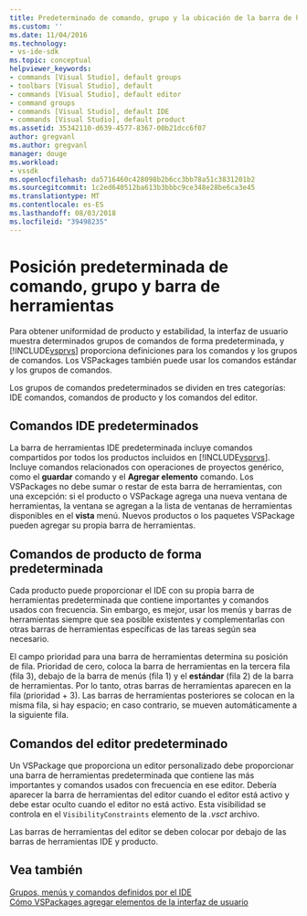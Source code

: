 ```yaml
---
title: Predeterminado de comando, grupo y la ubicación de la barra de herramientas | Microsoft Docs
ms.custom: ''
ms.date: 11/04/2016
ms.technology:
- vs-ide-sdk
ms.topic: conceptual
helpviewer_keywords:
- commands [Visual Studio], default groups
- toolbars [Visual Studio], default
- commands [Visual Studio], default editor
- command groups
- commands [Visual Studio], default IDE
- commands [Visual Studio], default product
ms.assetid: 35342110-d639-4577-8367-00b21dcc6f07
author: gregvanl
ms.author: gregvanl
manager: douge
ms.workload:
- vssdk
ms.openlocfilehash: da5716460c428098b2b6cc3bb78a51c3831201b2
ms.sourcegitcommit: 1c2ed640512ba613b3bbbc9ce348e28be6ca3e45
ms.translationtype: MT
ms.contentlocale: es-ES
ms.lasthandoff: 08/03/2018
ms.locfileid: "39498235"
---
```

# <a name="default-command-group-and-toolbar-placement"></a>Posición predeterminada de comando, grupo y barra de herramientas
Para obtener uniformidad de producto y estabilidad, la interfaz de usuario muestra determinados grupos de comandos de forma predeterminada, y [!INCLUDE[vsprvs](../../code-quality/includes/vsprvs_md.md)] proporciona definiciones para los comandos y los grupos de comandos. Los VSPackages también puede usar los comandos estándar y los grupos de comandos.  
  
 Los grupos de comandos predeterminados se dividen en tres categorías: IDE comandos, comandos de producto y los comandos del editor.  
  
## <a name="default-ide-commands"></a>Comandos IDE predeterminados  
 La barra de herramientas IDE predeterminada incluye comandos compartidos por todos los productos incluidos en [!INCLUDE[vsprvs](../../code-quality/includes/vsprvs_md.md)]. Incluye comandos relacionados con operaciones de proyectos genérico, como el **guardar** comando y el **Agregar elemento** comando. Los VSPackages no debe sumar o restar de esta barra de herramientas, con una excepción: si el producto o VSPackage agrega una nueva ventana de herramientas, la ventana se agregan a la lista de ventanas de herramientas disponibles en el **vista** menú. Nuevos productos o los paquetes VSPackage pueden agregar su propia barra de herramientas.  
  
## <a name="default-product-commands"></a>Comandos de producto de forma predeterminada  
 Cada producto puede proporcionar el IDE con su propia barra de herramientas predeterminada que contiene importantes y comandos usados con frecuencia. Sin embargo, es mejor, usar los menús y barras de herramientas siempre que sea posible existentes y complementarlas con otras barras de herramientas específicas de las tareas según sea necesario.  
  
 El campo prioridad para una barra de herramientas determina su posición de fila. Prioridad de cero, coloca la barra de herramientas en la tercera fila (fila 3), debajo de la barra de menús (fila 1) y el **estándar** (fila 2) de la barra de herramientas. Por lo tanto, otras barras de herramientas aparecen en la fila (prioridad + 3). Las barras de herramientas posteriores se colocan en la misma fila, si hay espacio; en caso contrario, se mueven automáticamente a la siguiente fila.  
  
## <a name="default-editor-commands"></a>Comandos del editor predeterminado  
 Un VSPackage que proporciona un editor personalizado debe proporcionar una barra de herramientas predeterminada que contiene las más importantes y comandos usados con frecuencia en ese editor. Debería aparecer la barra de herramientas del editor cuando el editor está activo y debe estar oculto cuando el editor no está activo. Esta visibilidad se controla en el `VisibilityConstraints` elemento de la *.vsct* archivo.  
  
 Las barras de herramientas del editor se deben colocar por debajo de las barras de herramientas IDE y producto.  
  
## <a name="see-also"></a>Vea también  
 [Grupos, menús y comandos definidos por el IDE](../../extensibility/internals/ide-defined-commands-menus-and-groups.md)   
 [Cómo VSPackages agregar elementos de la interfaz de usuario](../../extensibility/internals/how-vspackages-add-user-interface-elements.md)